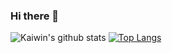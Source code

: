 ### Hi there 👋

<!--
**zhaokaiwin/zhaokaiwin** is a ✨ _special_ ✨ repository because its `README.md` (this file) appears on your GitHub profile.

Here are some ideas to get you started:

- 🔭 I’m currently working on ...
- 🌱 I’m currently learning ...
- 👯 I’m looking to collaborate on ...
- 🤔 I’m looking for help with ...
- 💬 Ask me about ...
- 📫 How to reach me: ...
- 😄 Pronouns: ...
- ⚡ Fun fact: ...
-->
![Kaiwin's github stats](https://github-readme-stats.vercel.app/api?username=zhaokaiwin&show_icons=true&theme=synthwave)
[![Top Langs](https://github-readme-stats.vercel.app/api/top-langs/?username=zhaokaiwin&layout=compact)](https://github.com/anuraghazra/github-readme-stats)
